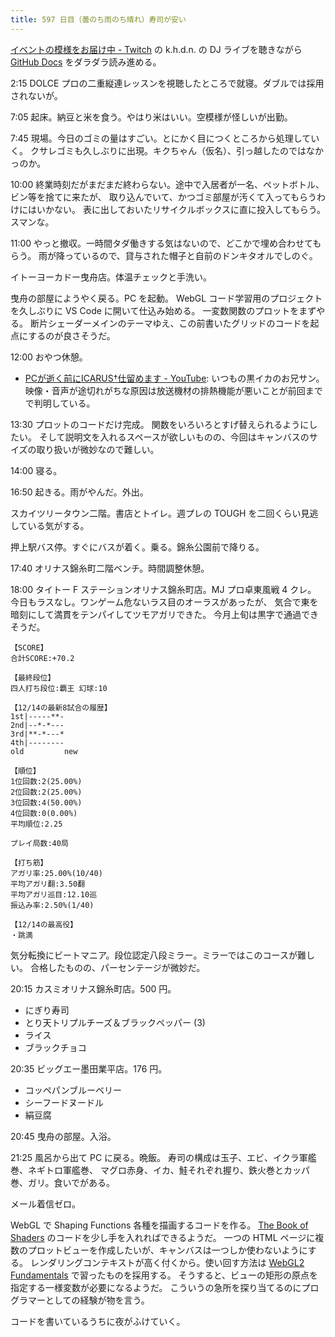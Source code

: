 ```yaml
---
title: 597 日目（曇のち雨のち晴れ）寿司が安い
---
```


[イベントの模様をお届け中 - Twitch](https://www.twitch.tv/videos/1230372551)
の k.h.d.n. の DJ ライブを聴きながら [GitHub Docs](https://docs.github.com/en)
をダラダラ読み進める。

2:15 DOLCE プロの二重縦連レッスンを視聴したところで就寝。ダブルでは採用されないが。

7:05 起床。納豆と米を食う。やはり米はいい。空模様が怪しいが出勤。

7:45 現場。今日のゴミの量はすごい。とにかく目につくところから処理していく。
クサレゴミも久しぶりに出現。キクちゃん（仮名）、引っ越したのではなかっのか。

10:00 終業時刻だがまだまだ終わらない。途中で入居者が一名、ペットボトル、ビン等を捨てに来たが、
取り込んでいて、かつゴミ部屋が汚くて入ってもらうわけにはいかない。
表に出しておいたリサイクルボックスに直に投入してもらう。スマンな。

11:00 やっと撤収。一時間タダ働きする気はないので、どこかで埋め合わせてもらう。
雨が降っているので、貸与された帽子と自前のドンキタオルでしのぐ。

イトーヨーカドー曳舟店。体温チェックと手洗い。

曳舟の部屋にようやく戻る。PC を起動。
WebGL コード学習用のプロジェクトを久しぶりに VS Code に開いて仕込み始める。
一変数関数のプロットをまずやる。
断片シェーダーメインのテーマゆえ、この前書いたグリッドのコードを起点にするのが良さそうだ。

12:00 おやつ休憩。

* [PCが逝く前にICARUS†仕留めます - YouTube](https://www.youtube.com/watch?v=Dxx0ptI9S0M):
  いつもの黒イカのお兄サン。映像・音声が途切れがちな原因は放送機材の排熱機能が悪いことが前回までで判明している。

13:30 プロットのコードだけ完成。
関数をいろいろとすげ替えられるようにしたい。
そして説明文を入れるスペースが欲しいものの、今回はキャンバスのサイズの取り扱いが微妙なので難しい。

14:00 寝る。

16:50 起きる。雨がやんだ。外出。

スカイツリータウン二階。書店とトイレ。週プレの TOUGH を二回くらい見逃している気がする。

押上駅バス停。すぐにバスが着く。乗る。錦糸公園前で降りる。

17:40 オリナス錦糸町二階ベンチ。時間調整休憩。

18:00 タイトー F ステーションオリナス錦糸町店。MJ プロ卓東風戦 4 クレ。
今日もラスなし。ワンゲーム危ないラス目のオーラスがあったが、
気合で東を暗刻にして満貫をテンパイしてツモアガリできた。
今月上旬は黒字で通過できそうだ。

```text
【SCORE】
合計SCORE:+70.2

【最終段位】
四人打ち段位:覇王 幻球:10

【12/14の最新8試合の履歴】
1st|-----**-
2nd|--*-*---
3rd|**-*---*
4th|--------
old         new

【順位】
1位回数:2(25.00%)
2位回数:2(25.00%)
3位回数:4(50.00%)
4位回数:0(0.00%)
平均順位:2.25

プレイ局数:40局

【打ち筋】
アガリ率:25.00%(10/40)
平均アガリ翻:3.50翻
平均アガリ巡目:12.10巡
振込み率:2.50%(1/40)

【12/14の最高役】
・跳満
```

気分転換にビートマニア。段位認定八段ミラー。ミラーではこのコースが難しい。
合格したものの、パーセンテージが微妙だ。

20:15 カスミオリナス錦糸町店。500 円。

* にぎり寿司
* とり天トリプルチーズ＆ブラックペッパー (3)
* ライス
* ブラックチョコ

20:35 ビッグエー墨田業平店。176 円。

* コッペパンブルーベリー
* シーフードヌードル
* 絹豆腐

20:45 曳舟の部屋。入浴。

21:25 風呂から出て PC に戻る。晩飯。
寿司の構成は玉子、エビ、イクラ軍艦巻、ネギトロ軍艦巻、
マグロ赤身、イカ、鮭それぞれ握り、鉄火巻とカッパ巻、ガリ。食いでがある。

メール着信ゼロ。

WebGL で Shaping Functions 各種を描画するコードを作る。
[The Book of Shaders] のコードを少し手を入れればできるようだ。
一つの HTML ページに複数のプロットビューを作成したいが、キャンバスは一つしか使わないようにする。
レンダリングコンテキストが高く付くから。使い回す方法は [WebGL2 Fundamentals] で習ったものを採用する。
そうすると、ビューの矩形の原点を指定する一様変数が必要になるようだ。
こういうの急所を探り当てるのにプログラマーとしての経験が物を言う。

コードを書いているうちに夜がふけていく。

[The Book of Shaders]: https://thebookofshaders.com/
[WebGL2 Fundamentals]: https://webgl2fundamentals.org
